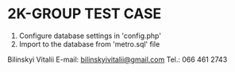 2K-GROUP TEST CASE
============================

1. Configure database settings in 'config.php'
2. Import to the database from 'metro.sql' file



Bilinskyi Vitalii
E-mail: bilinskyivitalii@gmail.com
Tel.:   066 461 2743

